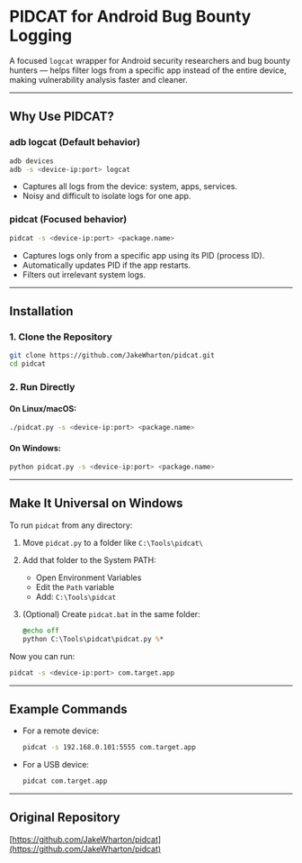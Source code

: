 # PIDCAT for Android Bug Bounty Logging

A focused `logcat` wrapper for Android security researchers and bug bounty hunters — helps filter logs from a specific app instead of the entire device, making vulnerability analysis faster and cleaner.

---

## Why Use PIDCAT?

### adb logcat (Default behavior)

```bash
adb devices
adb -s <device-ip:port> logcat
```

* Captures all logs from the device: system, apps, services.
* Noisy and difficult to isolate logs for one app.

### pidcat (Focused behavior)

```bash
pidcat -s <device-ip:port> <package.name>
```

* Captures logs only from a specific app using its PID (process ID).
* Automatically updates PID if the app restarts.
* Filters out irrelevant system logs.

---

## Installation

### 1. Clone the Repository

```bash
git clone https://github.com/JakeWharton/pidcat.git
cd pidcat
```

### 2. Run Directly

#### On Linux/macOS:

```bash
./pidcat.py -s <device-ip:port> <package.name>
```

#### On Windows:

```bash
python pidcat.py -s <device-ip:port> <package.name>
```

---

## Make It Universal on Windows

To run `pidcat` from any directory:

1. Move `pidcat.py` to a folder like `C:\Tools\pidcat\`

2. Add that folder to the System PATH:

   * Open Environment Variables
   * Edit the `Path` variable
   * Add: `C:\Tools\pidcat`

3. (Optional) Create `pidcat.bat` in the same folder:

   ```bat
   @echo off
   python C:\Tools\pidcat\pidcat.py %*
   ```

Now you can run:

```bash
pidcat -s <device-ip:port> com.target.app
```

---

## Example Commands

* For a remote device:

  ```bash
  pidcat -s 192.168.0.101:5555 com.target.app
  ```

* For a USB device:

  ```bash
  pidcat com.target.app
  ```

---

## Original Repository

[https://github.com/JakeWharton/pidcat](https://github.com/JakeWharton/pidcat)
